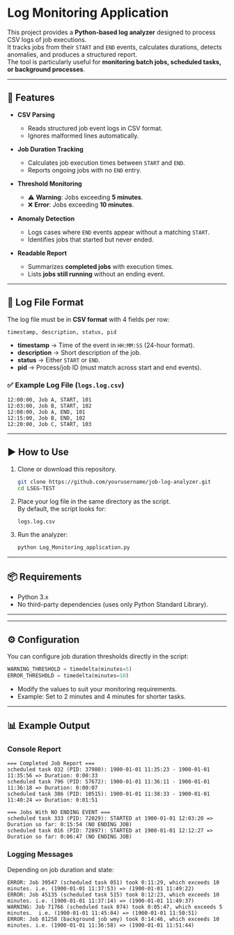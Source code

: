 # Log Monitoring Application

This project provides a **Python-based log analyzer** designed to process CSV logs of job executions.  
It tracks jobs from their `START` and `END` events, calculates durations, detects anomalies, and produces a structured report.  
The tool is particularly useful for **monitoring batch jobs, scheduled tasks, or background processes**.

---

## 📌 Features

- **CSV Parsing**
  - Reads structured job event logs in CSV format.
  - Ignores malformed lines automatically.

- **Job Duration Tracking**
  - Calculates job execution times between `START` and `END`.
  - Reports ongoing jobs with no `END` entry.

- **Threshold Monitoring**
  - ⚠️ **Warning**: Jobs exceeding **5 minutes**.
  - ❌ **Error**: Jobs exceeding **10 minutes**.

- **Anomaly Detection**
  - Logs cases where `END` events appear without a matching `START`.
  - Identifies jobs that started but never ended.

- **Readable Report**
  - Summarizes **completed jobs** with execution times.
  - Lists **jobs still running** without an ending event.

---

## 📂 Log File Format

The log file must be in **CSV format** with 4 fields per row:

```
timestamp, description, status, pid
```

- **timestamp** → Time of the event in `HH:MM:SS` (24-hour format).  
- **description** → Short description of the job.  
- **status** → Either `START` or `END`.  
- **pid** → Process/job ID (must match across start and end events).  

### ✅ Example Log File (`logs.log.csv`)

```csv
12:00:00, Job A, START, 101
12:03:00, Job B, START, 102
12:08:00, Job A, END, 101
12:15:00, Job B, END, 102
12:20:00, Job C, START, 103
```

---

## ▶️ How to Use

1. Clone or download this repository.  
   ```bash
   git clone https://github.com/yourusername/job-log-analyzer.git
   cd LSEG-TEST
   ```

2. Place your log file in the same directory as the script.  
   By default, the script looks for:
   ```
   logs.log.csv
   ```

3. Run the analyzer:
   ```bash
   python Log_Monitoring_application.py
   ```

---


## 📦 Requirements

- Python 3.x  
- No third-party dependencies (uses only Python Standard Library).  

---

---

## ⚙️ Configuration

You can configure job duration thresholds directly in the script:

```python
WARNING_THRESHOLD = timedelta(minutes=5)
ERROR_THRESHOLD = timedelta(minutes=10)
```

- Modify the values to suit your monitoring requirements.  
- Example: Set to 2 minutes and 4 minutes for shorter tasks.

---



## 📊 Example Output

### Console Report
```
=== Completed Job Report ===
scheduled task 032 (PID: 37980): 1900-01-01 11:35:23 - 1900-01-01 11:35:56 => Duration: 0:00:33
scheduled task 796 (PID: 57672): 1900-01-01 11:36:11 - 1900-01-01 11:36:18 => Duration: 0:00:07
scheduled task 386 (PID: 10515): 1900-01-01 11:38:33 - 1900-01-01 11:40:24 => Duration: 0:01:51

=== Jobs With NO ENDING EVENT ===
scheduled task 333 (PID: 72029): STARTED at 1900-01-01 12:03:20 => Duration so far: 0:15:54 (NO ENDING JOB)
scheduled task 016 (PID: 72897): STARTED at 1900-01-01 12:12:27 => Duration so far: 0:06:47 (NO ENDING JOB)
```

### Logging Messages
Depending on job duration and state:
```
ERROR: Job 39547 (scheduled task 051) took 0:11:29, which exceeds 10 minutes. i.e. (1900-01-01 11:37:53) => (1900-01-01 11:49:22)
ERROR: Job 45135 (scheduled task 515) took 0:12:23, which exceeds 10 minutes. i.e. (1900-01-01 11:37:14) => (1900-01-01 11:49:37)
WARNING: Job 71766 (scheduled task 074) took 0:05:47, which exceeds 5 minutes.  i.e. (1900-01-01 11:45:04) => (1900-01-01 11:50:51)
ERROR: Job 81258 (background job wmy) took 0:14:46, which exceeds 10 minutes. i.e. (1900-01-01 11:36:58) => (1900-01-01 11:51:44)
```






